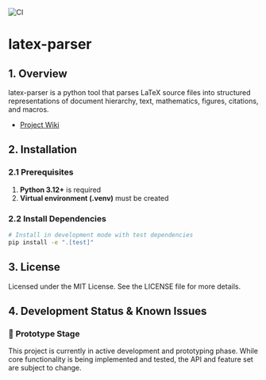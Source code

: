 ![CI](https://github.com/gradhouse/latex-parser/actions/workflows/ci.yml/badge.svg)

# latex-parser

## 1. Overview

latex-parser is a python tool that parses LaTeX source files into structured representations of document hierarchy, text, mathematics, figures, citations, and macros.

- [Project Wiki](https://github.com/gradhouse/latex-parser/wiki)

## 2. Installation

### 2.1 Prerequisites

1. **Python 3.12+** is required
2. **Virtual environment (.venv)** must be created

### 2.2 Install Dependencies

```bash
# Install in development mode with test dependencies
pip install -e ".[test]"
```

## 3. License

Licensed under the MIT License. See the LICENSE file for more details.

## 4. Development Status & Known Issues

### 🚧 **Prototype Stage**

This project is currently in active development and prototyping phase. While core functionality is being implemented and tested, the API and feature set are subject to change.
